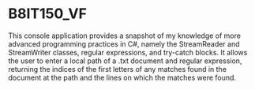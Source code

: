 # B8IT150_VF
This console application provides a snapshot of my knowledge of more advanced programming practices in C#, namely the StreamReader and StreamWriter classes, regular expressions, and try-catch blocks. It allows the user to enter a local path of a .txt document and regular expression, returning the indices of the first letters of any matches found in the document at the path and the lines on which the matches were found.
